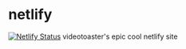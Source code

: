 # netlify
[![Netlify Status](https://api.netlify.com/api/v1/badges/54cef0a0-5347-4541-b4ad-5046b17d9223/deploy-status)](https://app.netlify.com/sites/videotoaster/deploys)
videotoaster's epic cool netlify site
